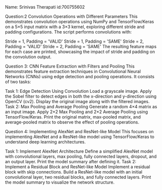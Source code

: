 Name: Srinivas Therapati
id:700755602

Question:2
Convolution Operations with Different Parameters
This demonstrates convolution operations using NumPy and TensorFlow/Keras on a 5×5 input matrix with a 3×3 kernel, exploring different stride and padding configurations. The script performs convolutions with:

Stride = 1, Padding = 'VALID'
Stride = 1, Padding = 'SAME'
Stride = 2, Padding = 'VALID'
Stride = 2, Padding = 'SAME'
The resulting feature maps for each case are printed, showcasing the impact of stride and padding on the convolution output.


Question 3:
CNN Feature Extraction with Filters and Pooling
This  demonstrates feature extraction techniques in Convolutional Neural Networks (CNNs) using edge detection and pooling operations. It consists of two tasks:

Task 1: Edge Detection Using Convolution
Load a grayscale image.
Apply the Sobel filter to detect edges in both the x-direction and y-direction using OpenCV (cv2).
Display the original image along with the filtered images.
Task 2: Max Pooling and Average Pooling
Generate a random 4×4 matrix as an input image.
Apply 2×2 Max Pooling and 2×2 Average Pooling using TensorFlow/Keras.
Print the original matrix, max-pooled matrix, and average-pooled matrix to observe the effect of pooling operations.

Question 4:
Implementing AlexNet and ResNet-like Model
This focuses on implementing AlexNet and a ResNet-like model using TensorFlow/Keras to understand deep learning architectures.

Task 1: Implement AlexNet Architecture
Define a simplified AlexNet model with convolutional layers, max pooling, fully connected layers, dropout, and an output layer.
Print the model summary after defining it.
Task 2: Implement a Residual Block and ResNet-like Model
Implement a residual block with skip connections.
Build a ResNet-like model with an initial convolutional layer, two residual blocks, and fully connected layers.
Print the model summary to visualize the network structure.
